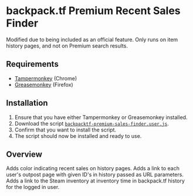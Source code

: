 # backpack.tf Premium Recent Sales Finder

Modified due to being included as an official feature. Only runs on item history pages, and not on Premium search results.

## Requirements
* [Tampermonkey](https://chrome.google.com/webstore/detail/tampermonkey/dhdgffkkebhmkfjojejmpbldmpobfkfo?hl=en) (Chrome)
* [Greasemonkey](https://addons.mozilla.org/en-us/firefox/addon/greasemonkey/) (Firefox)

## Installation
1. Ensure that you have either Tampermonkey or Greasemonkey installed.
2. Download the script [`backpacktf-premium-sales-finder.user.js`](backpacktf-premium-sales-finder.user.js?raw=true).
3. Confirm that you want to install the script.
4. The script should now be installed and ready to use.

## Overview

Adds color indicating recent sales on history pages. Adds a link to each user's outpost page with given ID's in history passed as URL parameters. Adds a link to the Steam inventory at inventory time in backpack.tf history for the logged in user.